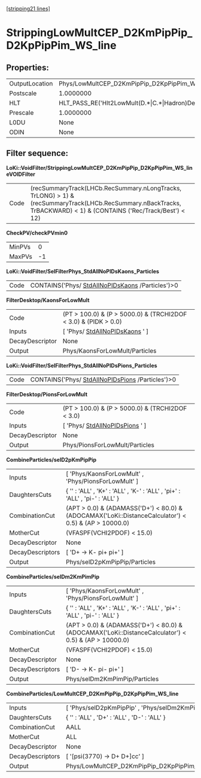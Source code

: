 [[stripping21 lines]](./stripping21-ew)

# StrippingLowMultCEP_D2KmPipPip_D2KpPipPim_WS_line

## Properties:

|                |                                                         |
|----------------|---------------------------------------------------------|
| OutputLocation | Phys/LowMultCEP_D2KmPipPip_D2KpPipPim_WS_line/Particles |
| Postscale      | 1.0000000                                               |
| HLT            | HLT_PASS_RE('Hlt2LowMult(D.\*\|C.\*\|Hadron)Decision')  |
| Prescale       | 1.0000000                                               |
| L0DU           | None                                                    |
| ODIN           | None                                                    |

## Filter sequence:

**LoKi::VoidFilter/StrippingLowMultCEP_D2KmPipPip_D2KpPipPim_WS_lineVOIDFilter**

|      |                                                                                                                                                                     |
|------|---------------------------------------------------------------------------------------------------------------------------------------------------------------------|
| Code | (recSummaryTrack(LHCb.RecSummary.nLongTracks, TrLONG) \> 1) & (recSummaryTrack(LHCb.RecSummary.nBackTracks, TrBACKWARD) \< 1) & (CONTAINS ('Rec/Track/Best') \< 12) |

**CheckPV/checkPVmin0**

|        |     |
|--------|-----|
| MinPVs | 0   |
| MaxPVs | -1  |

**LoKi::VoidFilter/SelFilterPhys_StdAllNoPIDsKaons_Particles**

|      |                                                                                      |
|------|--------------------------------------------------------------------------------------|
| Code | CONTAINS('Phys/ [StdAllNoPIDsKaons](./stripping21-stdallnopidskaons) /Particles')\>0 |

**FilterDesktop/KaonsForLowMult**

|                 |                                                                     |
|-----------------|---------------------------------------------------------------------|
| Code            | (PT \> 100.0) & (P \> 5000.0) & (TRCHI2DOF \< 3.0) & (PIDK \> 0.0)  |
| Inputs          | [ 'Phys/ [StdAllNoPIDsKaons](./stripping21-stdallnopidskaons) ' ] |
| DecayDescriptor | None                                                                |
| Output          | Phys/KaonsForLowMult/Particles                                      |

**LoKi::VoidFilter/SelFilterPhys_StdAllNoPIDsPions_Particles**

|      |                                                                                      |
|------|--------------------------------------------------------------------------------------|
| Code | CONTAINS('Phys/ [StdAllNoPIDsPions](./stripping21-stdallnopidspions) /Particles')\>0 |

**FilterDesktop/PionsForLowMult**

|                 |                                                                     |
|-----------------|---------------------------------------------------------------------|
| Code            | (PT \> 100.0) & (P \> 5000.0) & (TRCHI2DOF \< 3.0)                  |
| Inputs          | [ 'Phys/ [StdAllNoPIDsPions](./stripping21-stdallnopidspions) ' ] |
| DecayDescriptor | None                                                                |
| Output          | Phys/PionsForLowMult/Particles                                      |

**CombineParticles/selD2pKmPipPip**

|                  |                                                                                                          |
|------------------|----------------------------------------------------------------------------------------------------------|
| Inputs           | [ 'Phys/KaonsForLowMult' , 'Phys/PionsForLowMult' ]                                                    |
| DaughtersCuts    | { '' : 'ALL' , 'K+' : 'ALL' , 'K-' : 'ALL' , 'pi+' : 'ALL' , 'pi-' : 'ALL' }                             |
| CombinationCut   | (APT \> 0.0) & (ADAMASS('D+') \< 80.0) & (ADOCAMAX('LoKi::DistanceCalculator') \< 0.5) & (AP \> 10000.0) |
| MotherCut        | (VFASPF(VCHI2PDOF) \< 15.0)                                                                              |
| DecayDescriptor  | None                                                                                                     |
| DecayDescriptors | [ 'D+ -\> K- pi+ pi+' ]                                                                                |
| Output           | Phys/selD2pKmPipPip/Particles                                                                            |

**CombineParticles/selDm2KmPimPip**

|                  |                                                                                                          |
|------------------|----------------------------------------------------------------------------------------------------------|
| Inputs           | [ 'Phys/KaonsForLowMult' , 'Phys/PionsForLowMult' ]                                                    |
| DaughtersCuts    | { '' : 'ALL' , 'K+' : 'ALL' , 'K-' : 'ALL' , 'pi+' : 'ALL' , 'pi-' : 'ALL' }                             |
| CombinationCut   | (APT \> 0.0) & (ADAMASS('D+') \< 80.0) & (ADOCAMAX('LoKi::DistanceCalculator') \< 0.5) & (AP \> 10000.0) |
| MotherCut        | (VFASPF(VCHI2PDOF) \< 15.0)                                                                              |
| DecayDescriptor  | None                                                                                                     |
| DecayDescriptors | [ 'D- -\> K- pi- pi+' ]                                                                                |
| Output           | Phys/selDm2KmPimPip/Particles                                                                            |

**CombineParticles/LowMultCEP_D2KmPipPip_D2KpPipPim_WS_line**

|                  |                                                         |
|------------------|---------------------------------------------------------|
| Inputs           | [ 'Phys/selD2pKmPipPip' , 'Phys/selDm2KmPimPip' ]     |
| DaughtersCuts    | { '' : 'ALL' , 'D+' : 'ALL' , 'D-' : 'ALL' }            |
| CombinationCut   | AALL                                                    |
| MotherCut        | ALL                                                     |
| DecayDescriptor  | None                                                    |
| DecayDescriptors | [ '[psi(3770) -\> D+ D+]cc' ]                       |
| Output           | Phys/LowMultCEP_D2KmPipPip_D2KpPipPim_WS_line/Particles |
